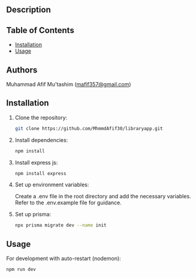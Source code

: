 ## Description


## Table of Contents

- [Installation](#installation)
- [Usage](#usage)

## Authors
Muhammad Afif Mu'tashim (mafif357@gmail.com)

## Installation

1. Clone the repository:

   ```bash
   git clone https://github.com/MhmmdAfif30/libraryapp.git

   ```

2. Install dependencies:

   ```bash
   npm install
   ```

3. Install express js:

   ```bash
   npm install express
   ```

4. Set up environment variables:

   Create a .env file in the root directory and add the necessary variables. Refer to the .env.example file for guidance.

5. Set up prisma:

   ```bash
   npx prisma migrate dev --name init
   ```

## Usage

For development with auto-restart (nodemon):

```bash
npm run dev
```